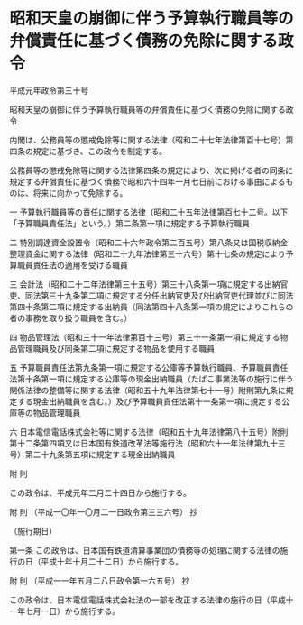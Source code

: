 # 昭和天皇の崩御に伴う予算執行職員等の弁償責任に基づく債務の免除に関する政令

平成元年政令第三十号

昭和天皇の崩御に伴う予算執行職員等の弁償責任に基づく債務の免除に関する政令

内閣は、公務員等の懲戒免除等に関する法律（昭和二十七年法律第百十七号）第四条の規定に基づき、この政令を制定する。

公務員等の懲戒免除等に関する法律第四条の規定により、次に掲げる者の同条に規定する弁償責任に基づく債務で昭和六十四年一月七日前における事由によるものは、将来に向かって免除する。

一 予算執行職員等の責任に関する法律（昭和二十五年法律第百七十二号。以下「予算職員責任法」という。）第二条第一項に規定する予算執行職員

二 特別調達資金設置令（昭和二十六年政令第二百五号）第八条又は国税収納金整理資金に関する法律（昭和二十九年法律第三十六号）第十七条の規定により予算職員責任法の適用を受ける職員

三 会計法（昭和二十二年法律第三十五号）第三十八条第一項に規定する出納官吏、同法第三十九条第二項に規定する分任出納官吏及び出納官吏代理並びに同法第四十条第二項に規定する出納員（同法第四十八条第一項の規定によりこれらの者の事務を取り扱う職員を含む。）

四 物品管理法（昭和三十一年法律第百十三号）第三十一条第一項に規定する物品管理職員及び同条第二項に規定する物品を使用する職員

五 予算職員責任法第九条第一項に規定する公庫等予算執行職員、予算職員責任法第十条第一項に規定する公庫等の現金出納職員（たばこ事業法等の施行に伴う関係法律の整備等に関する法律（昭和五十九年法律第七十一号）附則第九条に規定する現金出納職員を含む。）及び予算職員責任法第十一条第一項に規定する公庫等の物品管理職員

六 日本電信電話株式会社等に関する法律（昭和五十九年法律第八十五号）附則第十二条第四項又は日本国有鉄道改革法等施行法（昭和六十一年法律第九十三号）第二十九条第五項に規定する現金出納職員

附 則

この政令は、平成元年二月二十四日から施行する。

附 則 （平成一〇年一〇月二一日政令第三三六号） 抄

（施行期日）

第一条 この政令は、日本国有鉄道清算事業団の債務等の処理に関する法律の施行の日（平成十年十月二十二日）から施行する。

附 則 （平成一一年五月二八日政令第一六五号） 抄

この政令は、日本電信電話株式会社法の一部を改正する法律の施行の日（平成十一年七月一日）から施行する。
